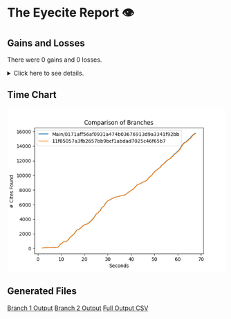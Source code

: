 # The Eyecite Report :eye:



Gains and Losses
---------
There were 0 gains and 0 losses.

<details>
<summary>Click here to see details.</summary>

|     id     |  Gain  |  Loss  |
| ---------- | ------ | ------ |


</details>



Time Chart
---------

![image](https://raw.githubusercontent.com/freelawproject/eyecite/artifacts/224/results/chart.png)


Generated Files
---------

[Branch 1 Output](https://raw.githubusercontent.com/freelawproject/eyecite/artifacts/224/results/0171aff56af0931a474b03676913d9a3341f92bb.json)
[Branch 2 Output](https://raw.githubusercontent.com/freelawproject/eyecite/artifacts/224/results/11f85057a3fb2657bb9bcf1abdad7025c46f65b7.json)
[Full Output CSV ](https://raw.githubusercontent.com/freelawproject/eyecite/artifacts/224/results/output.csv)
